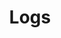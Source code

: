 ---
title: "Logs"
linkTitle: "Logs"
description: "This section includes all reference documentation for the logs generated by the CORTEX Innovation platform."
weight: 10
---